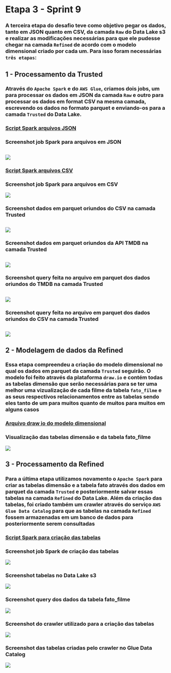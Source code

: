 # Etapa 3 - Sprint 9

### A terceira etapa do desafio teve como objetivo pegar os dados, tanto em JSON quanto em CSV, da camada `Raw` do Data Lake s3 e realizar as modificações necessárias para que ele pudesse chegar na camada `Refined` de acordo com o modelo dimensional criado por cada um. Para isso foram necessárias `três etapas`:

## 1 - Processamento da Trusted

### Através do `Apache Spark` e do `AWS Glue`, criamos dois jobs, um para processar os dados em **JSON** da camada `Raw` e outro para processar os dados em format **CSV** na mesma camada, escrevendo os dados no formato **parquet** e enviando-os para a camada `Trusted` do Data Lake.

### [Script Spark arquivos JSON](./json_parquet.py)

### Screenshot job Spark para arquivos em JSON

## ![](./json_parquet.png)

### [Script Spark arquivos CSV](./csv_parquet.py)

### Screenshot job Spark para arquivos em CSV

![](./csv_parquet.png)

### Screenshot dados em parquet oriundos do CSV na camada Trusted

## ![](./camada_trusted.png)

### Screenshot dados em parquet oriundos da API TMDB na camada Trusted

## ![](./arquivos_json_trusted.png)

### Screenshot query feita no arquivo em parquet dos dados oriundos do TMDB na camada Trusted

## ![](./query_json_Trusted.png)

### Screenshot query feita no arquivo em parquet dos dados oriundos do CSV na camada Trusted

## ![](./query_csv_Trusted.png)

## 2 - Modelagem de dados da Refined

### Essa etapa compreendeu a criação do modelo dimensional no qual os dados em parquet da camada `Trusted` seguirão. O modelo foi feito através da plataforma `draw.io` e contém todas as tabelas dimensão que serão necessárias para se ter uma melhor uma vizualização de cada filme da tabela `fato_filme` e as seus respectivos relacionamentos entre as tabelas sendo eles tanto de um para muitos quanto de muitos para muitos em alguns casos

### [Arquivo draw io do modelo dimensional](./modelagem.drawio)

### Visualização das tabelas dimensão e da tabela fato_filme

![](./modelo_dimensional.PNG)

## 3 - Processamento da Refined

### Para a última etapa utilizamos novamento o `Apache Spark` para criar as tabelas dimensão e a tabela fato através dos dados em parquet da camada `Trusted` e posteriormente salvar essas tabelas na camada `Refined` do Data Lake. Além da criação das tabelas, foi criado também um crawler através do serviço `AWS Glue Data Catalog` para que as tabelas na camada `Refined` fossem armazenadas em um banco de dados para posteriormente serem consultadas

### [Script Spark para criação das tabelas](./parquet_refined.py)

### Screenshot job Spark de criação das tabelas

![](./parquet_refined.png)

### Screenshot tabelas no Data Lake s3

![](./tabelas_s3_refined.png)

### Screenshot query dos dados da tabela fato_filme

![](./query_fato_filme.png)

### Screenshot do crawler utilizado para a criação das tabelas

![](./crawler.png)

### Screenshot das tabelas criadas pelo crawler no Glue Data Catalog

![](./data_catalog.png)

